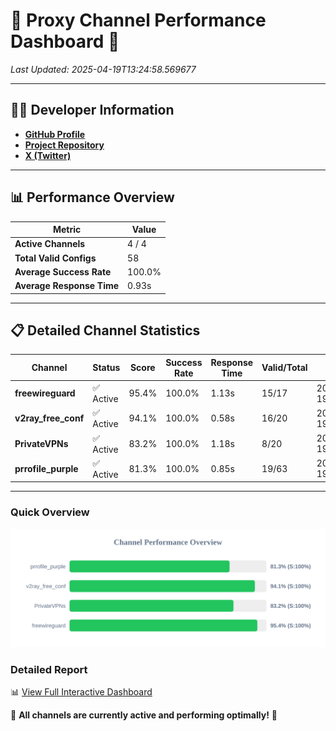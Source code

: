 # 🌟 Proxy Channel Performance Dashboard 🌟

_Last Updated: 2025-04-19T13:24:58.569677_

---

## 👩‍💻 Developer Information

- **[GitHub Profile](https://github.com/4n0nymou3)**  
- **[Project Repository](https://github.com/4n0nymou3/multi-proxy-config-fetcher)**  
- **[X (Twitter)](https://x.com/4n0nymou3)**  

---

## 📊 Performance Overview

| Metric                | Value       |
|-----------------------|-------------|
| **Active Channels**   | 4 / 4       |
| **Total Valid Configs** | 58          |
| **Average Success Rate** | 100.0%      |
| **Average Response Time** | 0.93s       |

---

## 📋 Detailed Channel Statistics

| Channel          | Status     | Score  | Success Rate | Response Time | Valid/Total | Last Success               |
|------------------|------------|--------|--------------|---------------|-------------|----------------------------|
| **freewireguard**  | ✅ Active  | 95.4%  | 100.0% | 1.13s         | 15/17       | 2025-04-19T13:24:58.568250 |
| **v2ray_free_conf**  | ✅ Active  | 94.1%  | 100.0% | 0.58s         | 16/20       | 2025-04-19T13:24:56.205726 |
| **PrivateVPNs**  | ✅ Active  | 83.2%  | 100.0% | 1.18s         | 8/20       | 2025-04-19T13:24:57.412556 |
| **prrofile_purple**  | ✅ Active  | 81.3%  | 100.0% | 0.85s         | 19/63       | 2025-04-19T13:24:55.593560 |

---

### Quick Overview
<div align="center">
  <a href="https://raw.githubusercontent.com/nullluser/NullRepo/refs/heads/main/assets/channel_stats_chart.svg">
    <img src="https://raw.githubusercontent.com/nullluser/NullRepo/refs/heads/main/assets/channel_stats_chart.svg" alt="Source Performance Statistics" width="800">
  </a>
</div>

### Detailed Report
📊 [View Full Interactive Dashboard](https://htmlpreview.github.io/?https://github.com/nullluser/NullRepo/blob/main/assets/performance_report.html)

🎉 **All channels are currently active and performing optimally!** 🎉
